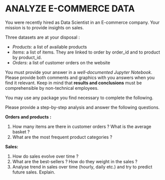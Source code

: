# ANALYZE E-COMMERCE DATA

You were recently hired as Data Scientist in an E-commerce company. Your mission is to provide insights on sales.

Three datasets are at your disposal :
* *Products*: a list of available products
* *Items*: a list of items. They are linked to order by order_id and to product by product_id.
* *Orders*: a list of customer orders on the website

You must provide your answer in a *well-documented Jupyter Notebook*. Please provide both comments and graphics with you answers when you find it relevant. Keep in mind that **results and conclusions** must be comprehensible by non-technical employees. 

You may use any package you find necessary to complete the following.

Please provide a step-by-step analysis and answer the following questions.

**Orders and products :**
1. How many items are there in customer orders ? What is the average basket ?
2. What are the most frequent product categories ?

**Sales:**
1. How do sales evolve over time ?
3. What are the best-sellers ? How do they weight in the sales ?
4. Analyse trend in sales over time (hourly, daily etc.) and try to predict future sales. Explain.
